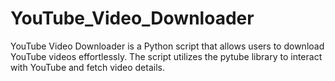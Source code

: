 # YouTube_Video_Downloader
YouTube Video Downloader is a Python script that allows users to download YouTube videos effortlessly. The script utilizes the pytube library to interact with YouTube and fetch video details.
